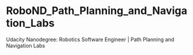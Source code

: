 # RoboND_Path_Planning_and_Navigation_Labs
Udacity Nanodegree: Robotics Software Engineer | Path Planning and Navigation Labs
